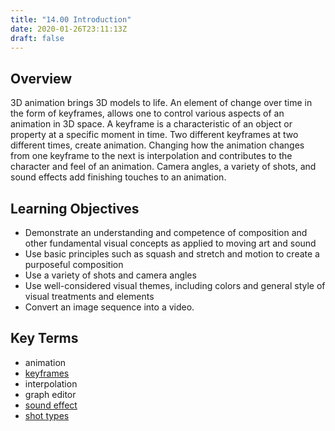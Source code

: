 ```yaml
---
title: "14.00 Introduction"
date: 2020-01-26T23:11:13Z
draft: false
---
```


## Overview

3D animation brings 3D models to life. An element of change over time in the form of keyframes, allows one to control various aspects of an animation in 3D space. A keyframe is a characteristic of an object or property at a specific moment in time. Two different keyframes at two different times, create animation. Changing how the animation changes from one keyframe to the next is interpolation and contributes to the character and feel of an animation. Camera angles, a variety of shots, and sound effects add finishing touches to an animation.

## Learning Objectives

- Demonstrate an understanding and competence of composition and other fundamental visual concepts as applied to moving art and sound
- Use basic principles such as squash and stretch and motion to create a purposeful composition
- Use a variety of shots and camera angles
- Use well-considered visual themes, including colors and general style of visual treatments and elements
- Convert an image sequence into a video.

## Key Terms

- animation
- [keyframes](../../../../video/keyframes.md)
- interpolation
- graph editor
- [sound effect](../../../../video/adobe-premiere-add-music-and-sound.md)
- [shot types](../../../../video/shot-types.md)
